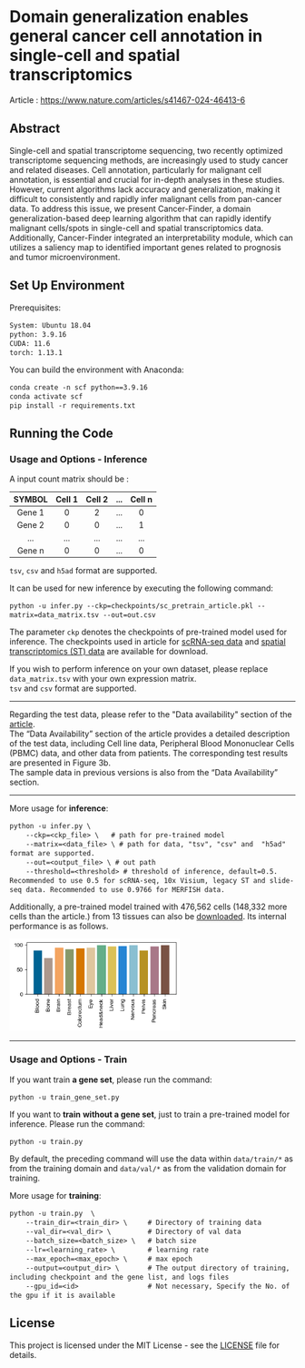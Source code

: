 # 	Domain generalization enables general cancer cell annotation in single-cell and spatial transcriptomics  
Article : https://www.nature.com/articles/s41467-024-46413-6
## Abstract
Single-cell and spatial transcriptome sequencing, two recently optimized transcriptome sequencing methods, are increasingly used to study cancer and related diseases. Cell annotation, particularly for malignant cell annotation, is essential and crucial for in-depth analyses in these studies. However, current algorithms lack accuracy and generalization, making it difficult to consistently and rapidly infer malignant cells from pan-cancer data. To address this issue, we present Cancer-Finder, a domain generalization-based deep learning algorithm that can rapidly identify malignant cells/spots in single-cell and spatial transcriptomics data. Additionally, Cancer-Finder integrated an interpretability module, which can utilizes a saliency map to identified important genes related to prognosis and tumor microenvironment.

## Set Up Environment

Prerequisites:
```
System: Ubuntu 18.04
python: 3.9.16
CUDA: 11.6
torch: 1.13.1
```
You can build the environment with Anaconda:
```
conda create -n scf python==3.9.16
conda activate scf
pip install -r requirements.txt
```

## Running the Code
### Usage and Options - Inference


A input count matrix should be :



| SYMBOL | Cell 1 | Cell 2 |  ... |Cell n|
| :----:| :----: | :----: |  :----: | :----: | 
|Gene 1|0|2|...|0|  
|Gene 2|0|0|...|1|
|...|...|...|...|...|
|Gene n|0|0|...|0|



`tsv`, `csv` and  `h5ad` format are supported.


It can be used for new inference by executing the following command:  

```
python -u infer.py --ckp=checkpoints/sc_pretrain_article.pkl --matrix=data_matrix.tsv --out=out.csv
```

The parameter `ckp` denotes the checkpoints of pre-trained model used for inference.
The checkpoints used in article for [scRNA-seq data](https://drive.google.com/file/d/1l05-wMbPucfC4IG4oDmT5U-TOn_YZazL/view?usp=drive_link) and [spatial transcriptomics (ST) data](https://drive.google.com/file/d/1ci78ccgSwZStWU14PRR-OklDWRhI-8rf/view?usp=drive_link) are available for download. 

If you wish to perform inference on your own dataset, please replace `data_matrix.tsv` with your own expression matrix.  
`tsv` and `csv` format are supported.

---

Regarding the test data, please refer to the "Data availability" section of the [article](https://www.nature.com/articles/s41467-024-46413-6).  
The “Data Availability” section of the article provides a detailed description of the test data, including Cell line data, Peripheral Blood Mononuclear Cells (PBMC) data, and other data from patients. The corresponding test results are presented in Figure 3b.  
The sample data in previous versions is also from the “Data Availability” section. 

---


More usage for **inference**:
```
python -u infer.py \     
    --ckp=<ckp_file> \   # path for pre-trained model
    --matrix=<data_file> \ # path for data, "tsv", "csv" and  "h5ad" format are supported. 
    --out=<output_file> \ # out path
    --threshold=<threshold> # threshold of inference, default=0.5. Recommended to use 0.5 for scRNA-seq, 10x Visium, legacy ST and slide-seq data. Recommended to use 0.9766 for MERFISH data.
```

Additionally, a pre-trained model trained with 476,562 cells (148,332 more cells than the article.) from 13 tissues can also be [downloaded](https://drive.google.com/file/d/1qwWMl0WtOwBzUhUdxL72331gNqnp3F2i/view?usp=drive_link). Its internal performance is as follows. 

<img src="additional_png/additional.png" width=300> 


---
### Usage and Options - Train

 
If you want train **a gene set**, please run the command:
```
python -u train_gene_set.py
```


If you want to **train**  **without a gene set**, just to train a pre-trained model for inference. Please run the command:  
```
python -u train.py
```  

By default, the preceding command will use the data within `data/train/*` as from the training domain and `data/val/*` as from the validation domain for training.

More usage for **training**:
```
python -u train.py  \
    --train_dir=<train_dir> \     # Directory of training data
    --val_dir=<val_dir> \         # Directory of val data
    --batch_size=<batch_size> \   # batch size
    --lr=<learning_rate> \        # learning rate
    --max_epoch=<max_epoch> \     # max epoch
    --output=<output_dir> \       # The output directory of training, including checkpoint and the gene list, and logs files
    --gpu_id=<id>                 # Not necessary, Specify the No. of the gpu if it is available
```




## License

This project is licensed under the MIT License - see the [LICENSE](LICENSE) file for details.